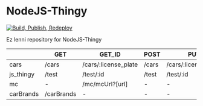 # NodeJS-Thingy
[![Build, Publish, Redeploy](https://github.com/sc4n1a471/NodeJS-Thingy/actions/workflows/docker.yml/badge.svg)](https://github.com/sc4n1a471/NodeJS-Thingy/actions/workflows/docker.yml)

Ez lenni repository for NodeJS-Thingy

|           | GET        | GET_ID               | POST  | PUT                  | DELETE               |
|-----------|------------|----------------------|-------|----------------------|----------------------|
| cars      | /cars      | /cars/:license_plate | /cars | /cars/:license_plate | /cars/:license_plate |
| js_thingy | /test      | /test/:id            | /test | /test/:id            | /test/:id            |
| mc        | -          | /mc/mcUrl?[url]      | -     | -                    | -                    |
| carBrands | /carBrands | -                    | -     | -                    | -                    |
